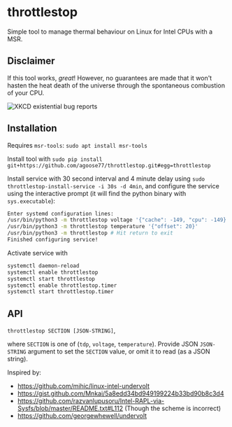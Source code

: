 # throttlestop
Simple tool to manage thermal behaviour on Linux for Intel CPUs with a MSR. 

## Disclaimer
If this tool works, _great_! However, no guarantees are made that it won't hasten the heat death of the universe through the spontaneous combustion of your CPU.

![XKCD existential bug reports](https://imgs.xkcd.com/comics/existential_bug_reports.png)

## Installation
Requires `msr-tools`:
`sudo apt install msr-tools`

Install tool with 
`sudo pip install git+https://github.com/agoose77/throttlestop.git#egg=throttlestop`

Install service with 30 second interval and 4 minute delay using 
`sudo throttlestop-install-service -i 30s -d 4min`,
and configure the service using the interactive prompt (it will find the python binary with `sys.executable`):
```bash
Enter systemd configuration lines:
/usr/bin/python3 -m throttlestop voltage '{"cache": -149, "cpu": -149}'
/usr/bin/python3 -m throttlestop temperature '{"offset": 20}'
/usr/bin/python3 -m throttlestop # Hit return to exit
Finished configuring service!
```

Activate service with
```bash
systemctl daemon-reload
systemctl enable throttlestop
systemctl start throttlestop
systemctl enable throttlestop.timer
systemctl start throttlestop.timer
```

## API
`throttlestop SECTION [JSON-STRING]`,

where `SECTION` is one of (`tdp`, `voltage`, `temperature`). Provide JSON `JSON-STRING` argument to set the `SECTION` value, or omit it to read (as a JSON string).

Inspired by:
* https://github.com/mihic/linux-intel-undervolt
* https://gist.github.com/Mnkai/5a8edd34bd949199224b33bd90b8c3d4
* https://github.com/razvanlupusoru/Intel-RAPL-via-Sysfs/blob/master/README.txt#L112 (Though the scheme is incorrect)
* https://github.com/georgewhewell/undervolt
